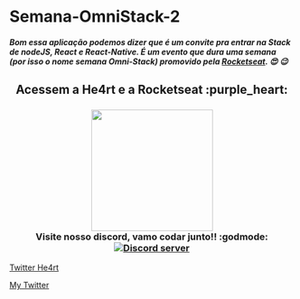 # Semana-OmniStack-2

##### Bom essa aplicação podemos dizer que é um convite pra entrar na Stack de nodeJS, React e React-Native. É um evento que dura uma semana (por isso o nome semana Omni-Stack) promovido pela [Rocketseat](https://rocketseat.com.br/). :heart_eyes: :wink:

<h2 align="center">
  Acessem a He4rt e a Rocketseat :purple_heart:
</h2>

<h3 align="center">
  <img src="https://heartdevs.com/wp-content/uploads/2018/12/logo.png" width="215"><br>
    Visite nosso discord, vamo codar junto!! :godmode:
	<a href="https://discord.io/He4rt" target="_blank">
	<img src="https://discordapp.com/api/guilds/452926217558163456/embed.png" alt="Discord server"/></a><br>
</h3>

[Twitter He4rt](https://twitter.com/He4rtDevs)

[My Twitter](https://twitter.com/m7Aei_He4rt)

